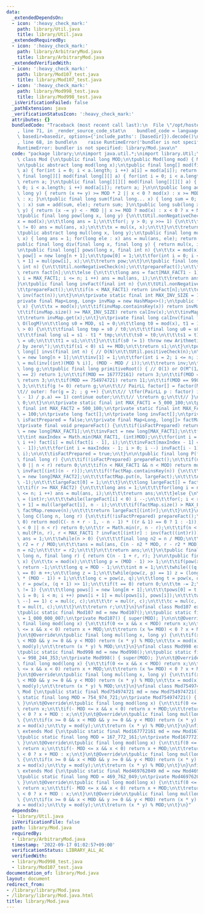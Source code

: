 ```yaml
---
data:
  _extendedDependsOn:
  - icon: ':heavy_check_mark:'
    path: library/Util.java
    title: library/Util.java
  _extendedRequiredBy:
  - icon: ':heavy_check_mark:'
    path: library/ArbitraryMod.java
    title: library/ArbitraryMod.java
  _extendedVerifiedWith:
  - icon: ':heavy_check_mark:'
    path: library/Mod107_test.java
    title: library/Mod107_test.java
  - icon: ':heavy_check_mark:'
    path: library/Mod998_test.java
    title: library/Mod998_test.java
  _isVerificationFailed: false
  _pathExtension: java
  _verificationStatusIcon: ':heavy_check_mark:'
  attributes: {}
  bundledCode: "Traceback (most recent call last):\n  File \"/opt/hostedtoolcache/Python/3.10.6/x64/lib/python3.10/site-packages/onlinejudge_verify/documentation/build.py\"\
    , line 71, in _render_source_code_stat\n    bundled_code = language.bundle(stat.path,\
    \ basedir=basedir, options={'include_paths': [basedir]}).decode()\n  File \"/opt/hostedtoolcache/Python/3.10.6/x64/lib/python3.10/site-packages/onlinejudge_verify/languages/user_defined.py\"\
    , line 68, in bundle\n    raise RuntimeError('bundler is not specified: {}'.format(str(path)))\n\
    RuntimeError: bundler is not specified: library/Mod.java\n"
  code: "package library;\n\nimport java.util.*;\nimport library.Util;\n\nabstract\
    \ class Mod {\n\tpublic final long MOD;\n\tpublic Mod(long mod) { MOD = mod; }\n\
    \n\tpublic abstract long mod(long x);\n\tpublic final long[] mod(final long[]\
    \ a) { for(int i = 0; i < a.length; i ++) a[i] = mod(a[i]); return a; }\n\tpublic\
    \ final long[][] mod(final long[][] a) { for(int i = 0; i < a.length; i ++) mod(a[i]);\
    \ return a; }\n\tpublic final long[][][] mod(final long[][][] a) { for(int i =\
    \ 0; i < a.length; i ++) mod(a[i]); return a; }\n\n\tpublic long add(long x, final\
    \ long y) { return (x += y) >= MOD * 2 || x < 0 ? mod(x) : x >= MOD ? x - MOD\
    \ : x; }\n\tpublic final long sum(final long... x) { long sum = 0; for(long ele\
    \ : x) sum = add(sum, ele); return sum; }\n\tpublic long sub(long x, final long\
    \ y) { return (x -= y) < - MOD || x >= MOD ? mod(x) : x < 0 ? x + MOD : x; }\n\
    \tpublic final long pow(long x, long y) {\n\t\tUtil.nonNegativeCheck(y);\n\t\t\
    x = mod(x);\n\t\tlong ans = 1;\n\t\tfor(; y > 0; y >>= 1) {\n\t\t\tif((y & 1)\
    \ != 0) ans = mul(ans, x);\n\t\t\tx = mul(x, x);\n\t\t}\n\t\treturn ans;\n\t}\n\
    \tpublic abstract long mul(long x, long y);\n\tpublic final long mul(final long...\
    \ x) { long ans = 1; for(long ele : x) ans = mul(ans, ele); return ans; }\n\t\
    public final long div(final long x, final long y) { return mul(x, inv(y)); }\n\
    \n\tpublic final long[] pows(long x, final int n) {\n\t\tx = mod(x);\n\t\tlong\
    \ pow[] = new long[n + 1];\n\t\tpow[0] = 1;\n\t\tfor(int i = 0; i < n; i ++) pow[i\
    \ + 1] = mul(pow[i], x);\n\t\treturn pow;\n\t}\n\tpublic final long fact(final\
    \ int n) {\n\t\tUtil.nonNegativeCheck(n);\n\t\tprepareFact();\n\t\tif(n < MAX_FACT1)\
    \ return fact[n];\n\t\telse {\n\t\t\tlong ans = fact[MAX_FACT1 - 1];\n\t\t\tfor(int\
    \ i = MAX_FACT1; i <= n; i ++) ans = mul(ans, i);\n\t\t\treturn ans;\n\t\t}\n\t\
    }\n\tpublic final long invFact(final int n) {\n\t\tUtil.nonNegativeCheck(n);\n\
    \t\tprepareFact();\n\t\tif(n < MAX_FACT1) return invFact[n];\n\t\telse return\
    \ inv(fact(n));\n\t}\n\n\tprivate static final int MAX_INV_SIZE = 100_100;\n\t\
    private final Map<Long, Long> invMap = new HashMap<>();\n\tpublic final long inv(long\
    \ x) {\n\t\tx = mod(x);\n\t\tif(invMap.containsKey(x)) return invMap.get(x);\n\
    \t\tif(invMap.size() >= MAX_INV_SIZE) return calInv(x);\n\t\tinvMap.put(x, calInv(x));\n\
    \t\treturn invMap.get(x);\n\t}\n\tprivate final long calInv(final long x) { //\
    \ O(logM)\n\t\tlong s0 = MOD, s1 = 0;\n\t\tlong t0 = mod(x), t1 = 1;\n\t\twhile(t0\
    \ > 0) {\n\t\t\tfinal long tmp = s0 / t0;\n\t\t\tfinal long u0 = s0 - t0 * tmp;\n\
    \t\t\tfinal long u1 = s1 - t1 * tmp;\n\t\t\ts0 = t0;\n\t\t\ts1 = t1;\n\t\t\tt0\
    \ = u0;\n\t\t\tt1 = u1;\n\t\t}\n\t\tif(s0 != 1) throw new ArithmeticException(\"\
    / by zero\");\n\t\tif(s1 < 0) s1 += MOD;\n\t\treturn s1;\n\t}\n\tpublic final\
    \ long[] invs(final int n) { // O(N)\n\t\tUtil.positiveCheck(n);\n\t\tlong inv[]\
    \ = new long[n + 1];\n\t\tinv[1] = 1;\n\t\tfor(int i = 2; i <= n; i ++) inv[i]\
    \ = mul(inv[(int)(MOD % i)], (MOD - MOD / i));\n\t\treturn inv;\n\t}\n\n\tprivate\
    \ long g;\n\tpublic final long primitiveRoot() { // O(1) or O(M^(1/2))\n\t\tif(MOD\
    \ == 2) return 1;\n\t\tif(MOD == 167772161) return 3;\n\t\tif(MOD == 469762049)\
    \ return 3;\n\t\tif(MOD == 754974721) return 11;\n\t\tif(MOD == 998244353) return\
    \ 3;\n\t\tif(g != 0) return g;\n\n\t\t// PairLL factor[] = factor(MOD - 1);\n\t\
    \t// outer: for(g = 2; ; g ++) {\n\t\t// \tfor(PairLL p : factor) if(pow(g, (MOD\
    \ - 1) / p.a) == 1) continue outer;\n\t\t// \treturn g;\n\t\t// }\n\t\treturn\
    \ 0;\n\t}\n\n\tprivate static final int MAX_FACT1 = 5_000_100;\n\tprivate static\
    \ final int MAX_FACT2 = 500_100;\n\tprivate static final int MAX_FACT_MAP_SIZE\
    \ = 100;\n\tprivate long fact[];\n\tprivate long invFact[];\n\tprivate boolean\
    \ isFactPrepared = false;\n\tprivate final Map<Long, long[]> factMap = new HashMap<>();\n\
    \tprivate final void prepareFact() {\n\t\tif(isFactPrepared) return;\n\t\tfact\
    \ = new long[MAX_FACT1];\n\t\tinvFact = new long[MAX_FACT1];\n\t\tfact[0] = 1;\n\
    \t\tint maxIndex = Math.min(MAX_FACT1, (int)MOD);\n\t\tfor(int i = 1; i < maxIndex;\
    \ i ++) fact[i] = mul(fact[i - 1], i);\n\t\tinvFact[maxIndex - 1] = inv(fact[maxIndex\
    \ - 1]);\n\t\tfor(int i = maxIndex - 1; i > 0; i --) invFact[i - 1] = mul(invFact[i],\
    \ i);\n\n\t\tisFactPrepared = true;\n\t}\n\n\tpublic final long P(final long n,\
    \ final long r) {\n\t\tif(!isFactPrepared) prepareFact();\n\t\tif(n < 0 || r <\
    \ 0 || n < r) return 0;\n\t\tif(n < MAX_FACT1 && n < MOD) return mul(fact[(int)n],\
    \ invFact[(int)(n - r)]);\n\t\tif(!factMap.containsKey(n)) {\n\t\t\tlong largeFact[]\
    \ = new long[MAX_FACT2];\n\t\t\tfactMap.put(n, largeFact);\n\t\t\tArrays.fill(largeFact,\
    \ -1);\n\t\t\tlargeFact[0] = 1;\n\t\t}\n\t\tlong largeFact[] = factMap.get(n);\n\
    \t\tif(r >= MAX_FACT2) {\n\t\t\tlong ans = 1;\n\t\t\tfor(long i = n - r + 1; i\
    \ <= n; i ++) ans = mul(ans, i);\n\t\t\treturn ans;\n\t\t}else {\n\t\t\tint i\
    \ = (int)r;\n\t\t\twhile(largeFact[i] < 0) i --;\n\t\t\tfor(; i < r; i ++) largeFact[i\
    \ + 1] = mul(largeFact[i], n - i);\n\t\t\tif(factMap.size() > MAX_FACT_MAP_SIZE)\
    \ factMap.remove(n);\n\t\t\treturn largeFact[(int)r];\n\t\t}\n\t}\n\tpublic final\
    \ long C(long n, long r) {\n\t\tif(!isFactPrepared) prepareFact();\n\t\tif(n <\
    \ 0) return mod(C(- n + r - 1, - n - 1) * ((r & 1) == 0 ? 1 : -1));\n\t\tif(r\
    \ < 0 || n < r) return 0;\n\t\tr = Math.min(r, n - r);\n\t\tif(n < MOD) return\
    \ mul(P(n, r), r < MAX_FACT1 ? invFact[(int)r] : inv(fact((int)r)));\n\n\t\tlong\
    \ ans = 1;\n\t\twhile(n > 0) {\n\t\t\tfinal long n2 = n / MOD;\n\t\t\tfinal long\
    \ r2 = r / MOD;\n\t\t\tans = mul(ans, C(n - n2 * MOD, r - r2 * MOD));\n\t\t\t\
    n = n2;\n\t\t\tr = r2;\n\t\t}\n\t\treturn ans;\n\t}\n\tpublic final long H(final\
    \ long n, final long r) { return C(n - 1 + r, r); }\n\n\tpublic final long sqrt(long\
    \ x) {\n\t\tx = mod(x);\n\t\tlong p = (MOD - 1) >> 1;\n\t\tif(pow(x, p) != 1)\
    \ return -1;\n\t\tlong q = MOD - 1;\n\t\tint m = 1;\n\t\twhile(((q >>= 1) & 1)\
    \ == 0) m ++;\n\t\tlong z = 1;\n\t\twhile(pow(z, p) == 1) z = (long)Math.floor(Math.random()\
    \ * (MOD - 1)) + 1;\n\t\tlong c = pow(z, q);\n\t\tlong t = pow(x, q);\n\t\tlong\
    \ r = pow(x, (q + 1) >> 1);\n\t\tif(t == 0) return 0;\n\t\tm -= 2;\n\t\twhile(t\
    \ != 1) {\n\t\t\tlong pows[] = new long[m + 1];\n\t\t\tpows[0] = t;\n\t\t\tfor(int\
    \ i = 0; i < m; i ++) pows[i + 1] = mul(pows[i], pows[i]);\n\t\t\twhile(pows[m\
    \ --] == 1) c = mul(c, c);\n\t\t\tr = mul(r, c);\n\t\t\tc = mul(c, c);\n\t\t\t\
    t = mul(t, c);\n\t\t}\n\t\treturn r;\n\t}\n}\nfinal class Mod107 extends Mod {\n\
    \tpublic static final Mod107 md = new Mod107();\n\tpublic static final long MOD\
    \ = 1_000_000_007;\n\tprivate Mod107() { super(MOD); }\n\n\t@Override\n\tpublic\
    \ final long mod(long x) {\n\t\tif(0 <= x && x < MOD) return x;\n\t\tif(- MOD\
    \ <= x && x < 0) return x + MOD;\n\t\treturn (x %= MOD) < 0 ? x + MOD : x;\n\t\
    }\n\t@Override\n\tpublic final long mul(long x, long y) {\n\t\tif(x >= 0 && x\
    \ < MOD && y >= 0 && y < MOD) return (x * y) % MOD;\n\t\tx = mod(x);\n\t\ty =\
    \ mod(y);\n\t\treturn (x * y) % MOD;\n\t}\n}\nfinal class Mod998 extends Mod {\n\
    \tpublic static final Mod998 md = new Mod998();\n\tpublic static final long MOD\
    \ = 998_244_353;\n\tprivate Mod998() { super(MOD); }\n\n\t@Override\n\tpublic\
    \ final long mod(long x) {\n\t\tif(0 <= x && x < MOD) return x;\n\t\tif(- MOD\
    \ <= x && x < 0) return x + MOD;\n\t\treturn (x %= MOD) < 0 ? x + MOD : x;\n\t\
    }\n\t@Override\n\tpublic final long mul(long x, long y) {\n\t\tif(x >= 0 && x\
    \ < MOD && y >= 0 && y < MOD) return (x * y) % MOD;\n\t\tx = mod(x);\n\t\ty =\
    \ mod(y);\n\t\treturn (x * y) % MOD;\n\t}\n}\nfinal class Mod754974721 extends\
    \ Mod {\n\tpublic static final Mod754974721 md = new Mod754974721();\n\tpublic\
    \ static final long MOD = 754_974_721;\n\tprivate Mod754974721() { super(MOD);\
    \ }\n\n\t@Override\n\tpublic final long mod(long x) {\n\t\tif(0 <= x && x < MOD)\
    \ return x;\n\t\tif(- MOD <= x && x < 0) return x + MOD;\n\t\treturn (x %= MOD)\
    \ < 0 ? x + MOD : x;\n\t}\n\t@Override\n\tpublic final long mul(long x, long y)\
    \ {\n\t\tif(x >= 0 && x < MOD && y >= 0 && y < MOD) return (x * y) % MOD;\n\t\t\
    x = mod(x);\n\t\ty = mod(y);\n\t\treturn (x * y) % MOD;\n\t}\n}\nfinal class Mod167772161\
    \ extends Mod {\n\tpublic static final Mod167772161 md = new Mod167772161();\n\
    \tpublic static final long MOD = 167_772_161;\n\tprivate Mod167772161() { super(MOD);\
    \ }\n\n\t@Override\n\tpublic final long mod(long x) {\n\t\tif(0 <= x && x < MOD)\
    \ return x;\n\t\tif(- MOD <= x && x < 0) return x + MOD;\n\t\treturn (x %= MOD)\
    \ < 0 ? x + MOD : x;\n\t}\n\t@Override\n\tpublic final long mul(long x, long y)\
    \ {\n\t\tif(x >= 0 && x < MOD && y >= 0 && y < MOD) return (x * y) % MOD;\n\t\t\
    x = mod(x);\n\t\ty = mod(y);\n\t\treturn (x * y) % MOD;\n\t}\n}\nfinal class Mod469762049\
    \ extends Mod {\n\tpublic static final Mod469762049 md = new Mod469762049();\n\
    \tpublic static final long MOD = 469_762_049;\n\tprivate Mod469762049() { super(MOD);\
    \ }\n\n\t@Override\n\tpublic final long mod(long x) {\n\t\tif(0 <= x && x < MOD)\
    \ return x;\n\t\tif(- MOD <= x && x < 0) return x + MOD;\n\t\treturn (x %= MOD)\
    \ < 0 ? x + MOD : x;\n\t}\n\t@Override\n\tpublic final long mul(long x, long y)\
    \ {\n\t\tif(x >= 0 && x < MOD && y >= 0 && y < MOD) return (x * y) % MOD;\n\t\t\
    x = mod(x);\n\t\ty = mod(y);\n\t\treturn (x * y) % MOD;\n\t}\n}"
  dependsOn:
  - library/Util.java
  isVerificationFile: false
  path: library/Mod.java
  requiredBy:
  - library/ArbitraryMod.java
  timestamp: '2022-09-17 01:02:57+09:00'
  verificationStatus: LIBRARY_ALL_AC
  verifiedWith:
  - library/Mod998_test.java
  - library/Mod107_test.java
documentation_of: library/Mod.java
layout: document
redirect_from:
- /library/library/Mod.java
- /library/library/Mod.java.html
title: library/Mod.java
---
```

